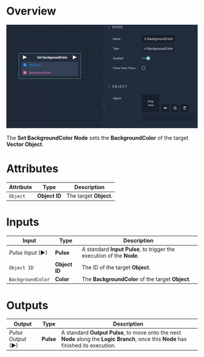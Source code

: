 # Overview

![The Set BackgroundColor Node.](../../../.gitbook/assets/setbackgroundcolor.png)

The **Set BackgroundColor Node** sets the **BackgroundColor** of the target **Vector Object**.  

# Attributes

|Attribute|Type|Description|
|---|---|---|
| `Object` | **Object ID** | The target **Object**. |

# Inputs

|Input|Type|Description|
|---|---|---|
|*Pulse Input* (►)|**Pulse**|A standard **Input Pulse**, to trigger the execution of the **Node**.|
| `Object ID` | **Object ID** | The ID of the target **Object**.|
|`BackgroundColor`|**Color**| The **BackgroundColor** of the target **Object**.|


# Outputs

|Output|Type|Description|
|---|---|---|
|*Pulse Output* (►)|**Pulse**|A standard **Output Pulse**, to move onto the next **Node** along the **Logic Branch**, once this **Node** has finished its execution.|



